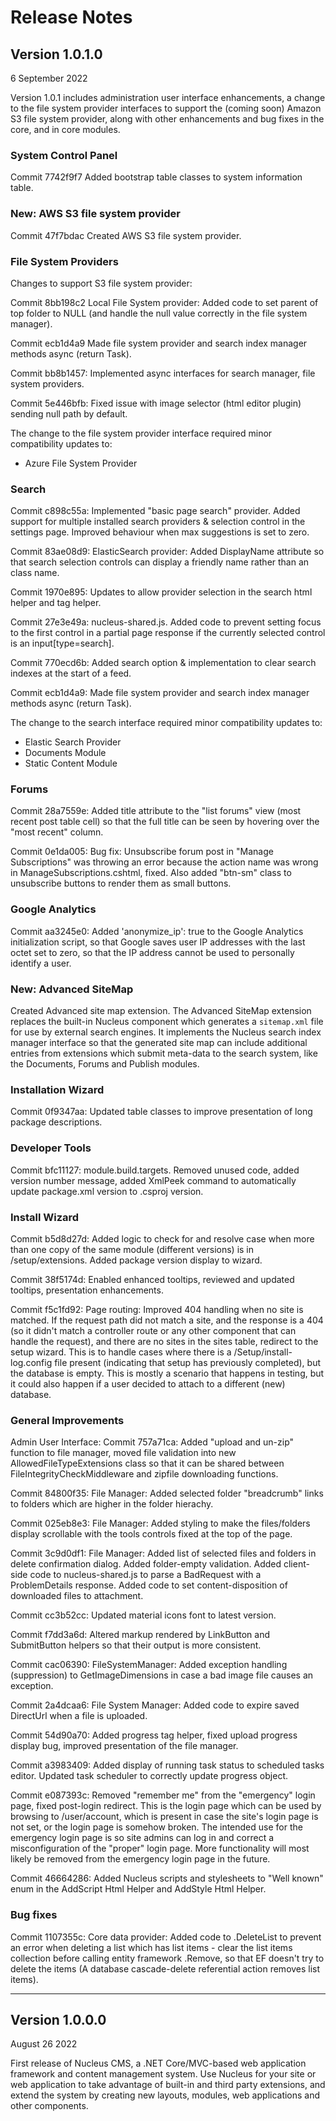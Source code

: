 # Release Notes

## Version 1.0.1.0
6 September 2022

Version 1.0.1 includes administration user interface enhancements, a change to the file system provider interfaces to support the 
(coming soon) Amazon S3 file system provider, along with other enhancements and bug fixes in the core, and in core modules.

### System Control Panel
Commit 7742f9f7
Added bootstrap table classes to system information table.

### New:  AWS S3 file system provider
Commit 47f7bdac
Created AWS S3 file system provider.

### File System Providers
Changes to support S3 file system provider:

Commit 8bb198c2
Local File System provider: Added code to set parent of top folder to NULL (and handle the null value correctly in the 
file system manager).

Commit ecb1d4a9
Made file system provider and search index manager methods async (return Task).

Commit bb8b1457: 
Implemented async interfaces for search manager, file system providers.

Commit 5e446bfb: 
Fixed issue with image selector (html editor plugin) sending null path by default.

The change to the file system provider interface required minor compatibility updates to:
- Azure File System Provider

### Search 
Commit c898c55a: 
Implemented "basic page search" provider.  Added support for multiple installed search providers & selection control in 
the settings page.  Improved behaviour when max suggestions is set to zero.

Commit 83ae08d9: 
ElasticSearch provider:  Added DisplayName attribute so that search selection controls can display a friendly name rather 
than an class name.

Commit 1970e895: 
Updates to allow provider selection in the search html helper and tag helper.

Commit 27e3e49a: 
nucleus-shared.js. Added code to prevent setting focus to the first control in a partial page response if the currently
selected control is an input[type=search].

Commit 770ecd6b: 
Added search option & implementation to clear search indexes at the start of a feed.

Commit ecb1d4a9: 
Made file system provider and search index manager methods async (return Task).

The change to the search interface required minor compatibility updates to:
- Elastic Search Provider
- Documents Module
- Static Content Module

### Forums
Commit 28a7559e: 
Added title attribute to the "list forums" view (most recent post table cell) so that the full title can be seen by hovering 
over the "most recent" column.

Commit 0e1da005: 
Bug fix:  Unsubscribe forum post in "Manage Subscriptions" was throwing an error because the action name was wrong in 
ManageSubscriptions.cshtml, fixed.  Also added "btn-sm" class to unsubscribe buttons to render them as small buttons.

### Google Analytics
Commit aa3245e0: 
Added 'anonymize_ip': true to the Google Analytics initialization script, so that Google saves user IP addresses with the 
last octet set to zero, so that the IP address cannot be used to personally identify a user.

### New: Advanced SiteMap
Created Advanced site map extension.  The Advanced SiteMap extension replaces the built-in Nucleus component which generates a `sitemap.xml`
file for use by external search engines.  It implements the Nucleus search index manager interface so that the generated site map can include 
additional entries from extensions which submit meta-data to the search system, like the Documents, Forums and Publish modules.

### Installation Wizard
Commit 0f9347aa: 
Updated table classes to improve presentation of long package descriptions.

### Developer Tools
Commit bfc11127: 
module.build.targets. Removed unused code, added version number message, added XmlPeek command to automatically update 
package.xml version to .csproj version.

### Install Wizard
Commit b5d8d27d: Added logic to check for and resolve case when more than one copy of the same module (different versions) is in 
/setup/extensions.  Added package version display to wizard.

Commit 38f5174d: Enabled enhanced tooltips, reviewed and updated tooltips, presentation enhancements.

Commit f5c1fd92: Page routing: Improved 404 handling when no site is matched.  If the request path did not match a site, and 
the response is a 404 (so it didn't match a controller route or any other component that can handle the request), and there
are no sites in the sites table, redirect to the setup wizard.  This is to handle cases where there is a 
/Setup/install-log.config file present (indicating that setup has previously completed), but the database is empty.  This is 
mostly a scenario that happens in testing, but it could also happen if a user decided to attach to a different (new) database.

### General Improvements
Admin User Interface:
Commit 757a71ca: 
Added "upload and un-zip" function to file manager, moved file validation into new AllowedFileTypeExtensions class so 
that it can be shared between FileIntegrityCheckMiddleware and zipfile downloading functions.

Commit 84800f35: File Manager: Added selected folder "breadcrumb" links to folders which are higher in the folder hierachy.

Commit 025eb8e3: File Manager: Added styling to make the files/folders display scrollable with the tools controls fixed at the 
top of the page.

Commit 3c9d0df1: File Manager: Added list of selected files and folders in delete confirmation dialog.  Added folder-empty validation.  Added 
client-side code to nucleus-shared.js to parse a BadRequest with a ProblemDetails response.  Added code to set 
content-disposition of downloaded files to attachment.

Commit cc3b52cc: 
Updated material icons font to latest version.

Commit f7dd3a6d: 
Altered markup rendered by LinkButton and SubmitButton helpers so that their output is more consistent.

Commit cac06390: 
FileSystemManager: Added exception handling (suppression) to GetImageDimensions in case a bad image file causes an 
exception.

Commit 2a4dcaa6: 
File System Manager: Added code to expire saved DirectUrl when a file is uploaded.

Commit 54d90a70: 
Added progress tag helper, fixed upload progress display bug, improved presentation of the file manager.

Commit a3983409: 
Added display of running task status to scheduled tasks editor.  Updated task scheduler to correctly update progress 
object.

Commit e087393c: 
Removed "remember me" from the "emergency" login page, fixed post-login redirect.  This is the login page which can be
used by browsing to /user/account, which is present in case the site's login page is not set, or the login page is somehow broken.  The 
intended use for the emergency login page is so site admins can log in and correct a misconfiguration of the "proper" login page.  More 
functionality will most likely be removed from the emergency login page in the future.

Commit 46664286: 
Added Nucleus scripts and stylesheets to "Well known" enum in the AddScript Html Helper and AddStyle Html Helper.

### Bug fixes
Commit 1107355c: 
Core data provider:  Added code to .DeleteList to prevent an error when deleting a list which has list items - clear the list items collection 
before calling entity framework .Remove, so that EF doesn't try to delete the items (A  database cascade-delete referential action removes 
list items).

---

## Version 1.0.0.0
August 26 2022

First release of Nucleus CMS, a .NET Core/MVC-based web application framework and content management system. Use Nucleus for your site 
or web application to take advantage of built-in and third party extensions, and extend the system by creating new layouts, modules, 
web applications and other components.
